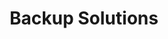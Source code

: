---
sidebar_position: 7
title: "Backup Solutions"
sidebar_label: "Backup Solutions"
description: "Compare backup tools for Alpine Linux platforms - evaluate backup software, open-source alternatives, specialized backup applications, and choose appropriate backup solutions."
keywords:
  - "alpine backup solutions"
  - "backup software comparison"
  - "backup tools"
  - "backup applications"
  - "backup tool evaluation"
tags:
  - alpine
  - backup-solutions
  - backup-software
  - backup-tools
  - tool-comparison
slug: /linux/alpine/administration/backup-restore/backup-solutions
---